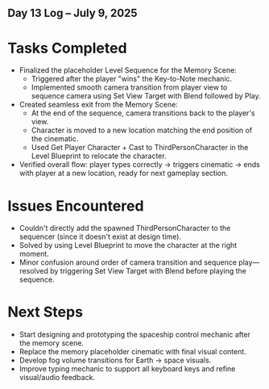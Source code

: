 ## Day 13 Log – July 9, 2025

# Tasks Completed
- Finalized the placeholder Level Sequence for the Memory Scene:
  - Triggered after the player "wins" the Key-to-Note mechanic.
  - Implemented smooth camera transition from player view to sequence camera using Set View Target with Blend followed by Play.
- Created seamless exit from the Memory Scene:
  - At the end of the sequence, camera transitions back to the player's view.
  - Character is moved to a new location matching the end position of the cinematic.
  - Used Get Player Character + Cast to ThirdPersonCharacter in the Level Blueprint to relocate the character.
- Verified overall flow: player types correctly → triggers cinematic → ends with player at a new location, ready for next gameplay section.

# Issues Encountered
- Couldn't directly add the spawned ThirdPersonCharacter to the sequencer (since it doesn't exist at design time).
- Solved by using Level Blueprint to move the character at the right moment.
- Minor confusion around order of camera transition and sequence play—resolved by triggering Set View Target with Blend before playing the sequence.

# Next Steps
- Start designing and prototyping the spaceship control mechanic after the memory scene.
- Replace the memory placeholder cinematic with final visual content.
- Develop fog volume transitions for Earth → space visuals.
- Improve typing mechanic to support all keyboard keys and refine visual/audio feedback.